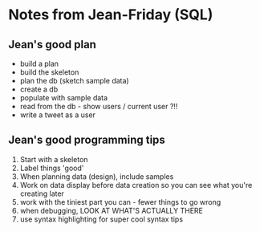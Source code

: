 # Notes from Jean-Friday (SQL) #

## Jean's good plan ##

* build a plan
* build the skeleton
* plan the db (sketch sample data)
* create a db
* populate with sample data
* read from the db - show users / current user ?!!
* write a tweet as a user

## Jean's good programming tips ##

1. Start with a skeleton
1. Label things 'good'
1. When planning data (design), include samples
1. Work on data display before data creation so you can see what you're creating later
1. work with the tiniest part you can - fewer things to go wrong
1. when debugging, LOOK AT WHAT'S ACTUALLY THERE
1. use syntax highlighting for super cool syntax tips
